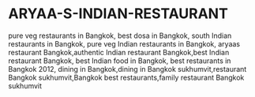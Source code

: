 ARYAA-S-INDIAN-RESTAURANT
=========================

pure veg restaurants in Bangkok, best dosa in Bangkok, south Indian restaurants in Bangkok, pure veg Indian restaurants in Bangkok, aryaas restaurant Bangkok,authentic Indian restaurant Bangkok,best Indian restaurant Bangkok, best Indian food in Bangkok, best restaurants in Bangkok 2012, dining in Bangkok,dining in Bangkok sukhumvit,restaurant Bangkok sukhumvit,Bangkok best restaurants,family restaurant Bangkok sukhumvit